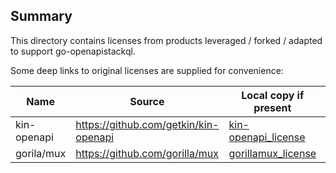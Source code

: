 
## Summary

This directory contains licenses from products leveraged / forked / adapted to support go-openapistackql.

Some deep links to original licenses are supplied for convenience:


| Name  | Source | Local copy if present | Original License |
| ----- | ----- | ------ | ------ |
| kin-openapi | https://github.com/getkin/kin-openapi | [kin-openapi_license](/licenses/kin-openapi_license) | https://github.com/getkin/kin-openapi/blob/c95dd68aef43fa9ac8c1f52f169b387d7681626a/LICENSE |
| gorila/mux | https://github.com/gorilla/mux | [gorillamux_license](/licenses/gorillamux_license) | https://github.com/gorilla/mux/blob/master/LICENSE |
